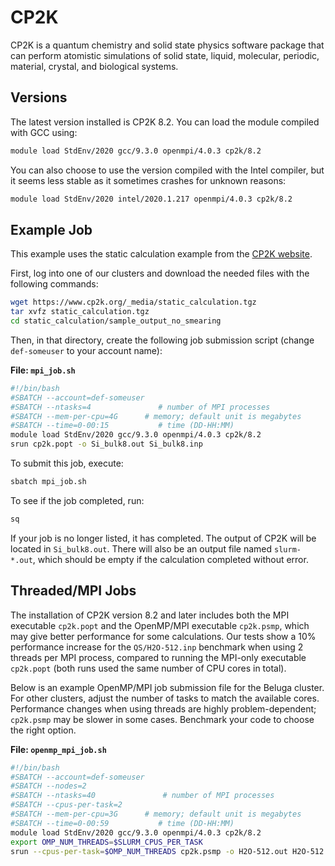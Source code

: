 # CP2K

CP2K is a quantum chemistry and solid state physics software package that can perform atomistic simulations of solid state, liquid, molecular, periodic, material, crystal, and biological systems.

## Versions

The latest version installed is CP2K 8.2. You can load the module compiled with GCC using:

```bash
module load StdEnv/2020 gcc/9.3.0 openmpi/4.0.3 cp2k/8.2
```

You can also choose to use the version compiled with the Intel compiler, but it seems less stable as it sometimes crashes for unknown reasons:

```bash
module load StdEnv/2020 intel/2020.1.217 openmpi/4.0.3 cp2k/8.2
```

## Example Job

This example uses the static calculation example from the [CP2K website](https://www.cp2k.org/).

First, log into one of our clusters and download the needed files with the following commands:

```bash
wget https://www.cp2k.org/_media/static_calculation.tgz
tar xvfz static_calculation.tgz
cd static_calculation/sample_output_no_smearing
```

Then, in that directory, create the following job submission script (change `def-someuser` to your account name):

**File: `mpi_job.sh`**

```bash
#!/bin/bash
#SBATCH --account=def-someuser
#SBATCH --ntasks=4               # number of MPI processes
#SBATCH --mem-per-cpu=4G      # memory; default unit is megabytes
#SBATCH --time=0-00:15           # time (DD-HH:MM)
module load StdEnv/2020 gcc/9.3.0 openmpi/4.0.3 cp2k/8.2
srun cp2k.popt -o Si_bulk8.out Si_bulk8.inp
```

To submit this job, execute:

```bash
sbatch mpi_job.sh
```

To see if the job completed, run:

```bash
sq
```

If your job is no longer listed, it has completed. The output of CP2K will be located in `Si_bulk8.out`. There will also be an output file named `slurm-*.out`, which should be empty if the calculation completed without error.


## Threaded/MPI Jobs

The installation of CP2K version 8.2 and later includes both the MPI executable `cp2k.popt` and the OpenMP/MPI executable `cp2k.psmp`, which may give better performance for some calculations. Our tests show a 10% performance increase for the `QS/H2O-512.inp` benchmark when using 2 threads per MPI process, compared to running the MPI-only executable `cp2k.popt` (both runs used the same number of CPU cores in total).

Below is an example OpenMP/MPI job submission file for the Beluga cluster.  For other clusters, adjust the number of tasks to match the available cores. Performance changes when using threads are highly problem-dependent; `cp2k.psmp` may be slower in some cases. Benchmark your code to choose the right option.

**File: `openmp_mpi_job.sh`**

```bash
#!/bin/bash
#SBATCH --account=def-someuser
#SBATCH --nodes=2
#SBATCH --ntasks=40               # number of MPI processes
#SBATCH --cpus-per-task=2
#SBATCH --mem-per-cpu=3G      # memory; default unit is megabytes
#SBATCH --time=0-00:59           # time (DD-HH:MM)
module load StdEnv/2020 gcc/9.3.0 openmpi/4.0.3 cp2k/8.2
export OMP_NUM_THREADS=$SLURM_CPUS_PER_TASK
srun --cpus-per-task=$OMP_NUM_THREADS cp2k.psmp -o H2O-512.out H2O-512.inp
```
